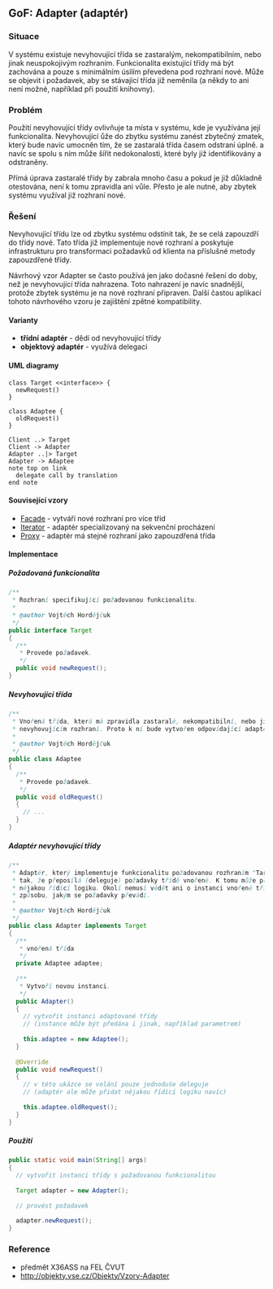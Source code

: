 ## GoF: Adapter (adaptér)

### Situace

V systému existuje nevyhovující třída se zastaralým, nekompatibilním, nebo jinak neuspokojivým rozhraním. Funkcionalita existující třídy má být zachována a pouze s minimálním úsilím převedena pod rozhraní nové. Může se objevit i požadavek, aby se stávající třída již neměnila (a někdy to ani není možné, například při použití knihovny).

### Problém

Použití nevyhovující třídy ovlivňuje ta místa v systému, kde je využívána její funkcionalita. Nevyhovující ůže do zbytku systému zanést zbytečný zmatek, který bude navíc umocněn tím, že se zastaralá třída časem odstraní úplně.  a navíc se spolu s ním může šířit nedokonalosti, které byly již identifikovány a odstraněny. 

Přímá úprava zastaralé třídy by zabrala mnoho času a pokud je již důkladně otestována, není k tomu zpravidla ani vůle. Přesto je ale nutné, aby zbytek systému využíval již rozhraní nové.

### Řešení

Nevyhovující třídu lze od zbytku systému odstínit tak, že se celá zapouzdří do třídy nové. Tato třída již implementuje nové rozhraní a poskytuje infrastrukturu pro transformaci požadavků od klienta na příslušné metody zapouzdřené třídy.
 
Návrhový vzor Adapter se často používá jen jako dočasné řešení do doby, než je nevyhovující třída nahrazena. Toto nahrazení je navíc snadnější, protože zbytek systému je na nové rozhraní připraven. Další častou aplikací tohoto návrhového vzoru je zajištění zpětné kompatibility.

#### Varianty

- **třídní adaptér** - dědí od nevyhovující třídy
- **objektový adaptér** - využívá delegaci

#### UML diagramy

```uml:class
class Target <<interface>> {
  newRequest()
}

class Adaptee {
  oldRequest()
}

Client ..> Target
Client -> Adapter
Adapter ..|> Target
Adapter -> Adaptee
note top on link
  delegate call by translation
end note
```

#### Související vzory

- [Facade](wiki/facade) - vytváří nové rozhraní pro více tříd
- [Iterator](wiki/iterator) - adaptér specializovaný na sekvenční procházení
- [Proxy](wiki/proxy) - adaptér má stejné rozhraní jako zapouzdřená třída

#### Implementace

##### Požadovaná funkcionalita

```java
/**
 * Rozhraní specifikující požadovanou funkcionalitu.
 * 
 * @author Vojtěch Hordějčuk
 */
public interface Target
{
  /**
   * Provede požadavek.
   */
  public void newRequest();
}
```

##### Nevyhovující třída

```java
/**
 * Vnořená třída, která má zpravidla zastaralé, nekompatibilní, nebo jinak 
 * nevyhovujícím rozhraní. Proto k ní bude vytvořen odpovídající adaptér.
 * 
 * @author Vojtěch Hordějčuk
 */
public class Adaptee
{
  /**
   * Provede požadavek.
   */
  public void oldRequest()
  {
    // ...
  }
}
```

##### Adaptér nevyhovující třídy

```java
/**
 * Adaptér, který implementuje funkcionalitu požadovanou rozhraním "Target" a to
 * tak, že přeposílá (deleguje) požadavky třídě vnořené. K tomu může přidat
 * nějakou řídící logiku. Okolí nemusí vědět ani o instanci vnořené třídy, ani o
 * způsobu, jakým se požadavky převádí.
 * 
 * @author Vojtěch Hordějčuk
 */
public class Adapter implements Target
{
  /**
   * vnořená třída
   */
  private Adaptee adaptee;
  
  /**
   * Vytvoří novou instanci.
   */
  public Adapter()
  {
    // vytvořit instanci adaptované třídy
    // (instance může být předána i jinak, například parametrem)
    
    this.adaptee = new Adaptee();
  }
  
  @Override
  public void newRequest()
  {
    // v této ukázce se volání pouze jednoduše deleguje
    // (adaptér ale může přidat nějakou řídící logiku navíc)
    
    this.adaptee.oldRequest();
  }
}
```

##### Použití

```java
public static void main(String[] args)
{
  // vytvořit instanci třídy s požadovanou funkcionalitou
    
  Target adapter = new Adapter();
    
  // provést požadavek
    
  adapter.newRequest();
}
```

### Reference

- předmět X36ASS na FEL ČVUT
- http://objekty.vse.cz/Objekty/Vzory-Adapter
